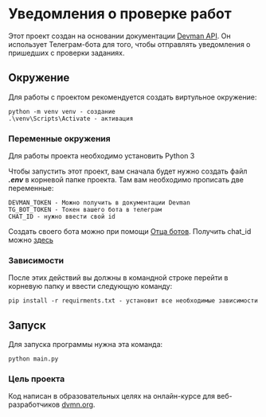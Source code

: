 # Уведомления о проверке работ

Этот проект создан на основании документации [Devman API](https://dvmn.org/api/docs/). Он использует Телеграм-бота для того, чтобы отправлять уведомления о пришедших с проверки заданиях.

## Окружение

Для работы с проектом рекомендуется создать виртульное окружение:
```
python -m venv venv - создание
.\venv\Scripts\Activate - активация
```

### Переменные окружения

Для работы проекта необходимо установить Python 3 

Чтобы запустить этот проект, вам сначала будет нужно создать файл ***.env*** в корневой папке проекта. Там вам необходимо прописать две переменные:
```
DEVMAN_TOKEN - Можно получить в документации Devman
TG_BOT_TOKEN - Токен вашего бота в телеграм
CHAT_ID - нужно ввести свой id
```
Создать своего бота можно при помощи [Отца ботов](https://telegram.me/BotFather).
Получить chat_id можно [здесь](https://telegram.me/userinfobot)

### Зависимости

После этих действий вы должны в командной строке перейти в корневую папку и ввести следующую команду:
```
pip install -r requirments.txt - установит все необходимые зависимости
```

## Запуск

Для запуска программы нужна эта команда:
```
python main.py
```

### Цель проекта

Код написан в образовательных целях на онлайн-курсе для веб-разработчиков [dvmn.org](https://dvmn.org).